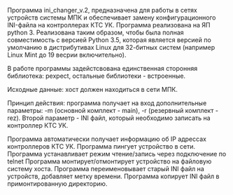 Программа ini_changer_v.2, предназначена для работы в сетях устройств системы МПК и обеспечивает замену конфигурационного INI-файла на контроллерах КТС УК.
Программа реализована на ЯП python 3.
Реализована таким образом, чтобы была полная совместимость с версией Python 3.5, которая является версией по умолчанию в дистрибутивах Linux для 32-битных систем (например Linux Mint до 19 весрии включительно).

В работе программы задейстсвована единственная сторонняя библиотека: pexpect, остальные библиотеки - встроенные.

Исходные данные: хост должен находиться в сети МПК.

Принцип действия: программа получает на вход дополнительные параметры: -m (основной комплект - main), -r (резервный комплект - rez).
Второй параметр - INI файл, который необходимо записать на контроллер КТС УК.

Программа автоматически получает информацию об IP адрессах контроллеров КТС УК.
Программа пингует устройство в сети.
Программа устанавливает режим чтение/запись через подключение по telnet
Программа монтирует/отмонтирует устройство на файловую систему хоста.
Программа переименовывает старый INI файл на устройств, добавляет метку времени.
Программа копирует INI файл в примонтированную директорию.